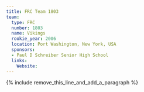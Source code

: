 ```yaml
---
title: FRC Team 1803
team:
  type: FRC
  number: 1803
  name: Vikings
  rookie_year: 2006
  location: Port Washington, New York, USA
  sponsors:
  - Paul D Schreiber Senior High School
  links:
    Website:
---
```


{% include remove_this_line_and_add_a_paragraph %}